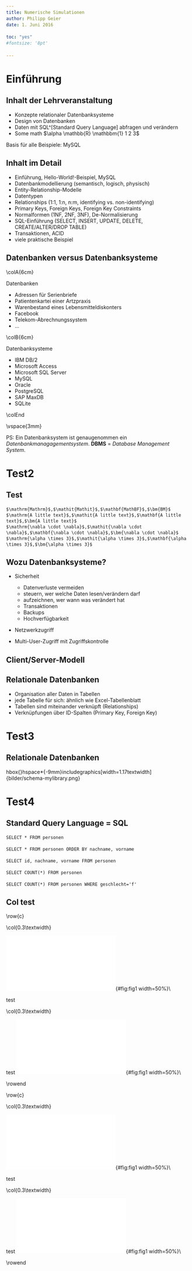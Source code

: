 ```yaml
---
title: Numerische Simulationen
author: Philipp Geier
date: 1. Juni 2016 

toc: "yes"
#fontsize: '8pt'

---
```


# Einführung

## Inhalt der Lehrveranstaltung

* Konzepte relationaler Datenbanksysteme
* Design von Datenbanken
* Daten mit SQL^[Standard Query Language] abfragen und verändern
* Some math $\alpha \mathbb{R} \mathbbm{1} 1 2 3$

Basis für alle Beispiele: MySQL

## Inhalt im Detail

* Einführung, Hello-World!-Beispiel, MySQL
* Datenbankmodellierung (semantisch, logisch, physisch)
* Entity-Relationship-Modelle
* Datentypen
* Relationships (1:1, 1:n, n:m, identifying vs. non-identifying)
* Primary Keys, Foreign Keys, Foreign Key Constraints
* Normalformen (1NF, 2NF, 3NF), De-Normalisierung
* SQL-Einführung (SELECT, INSERT, UPDATE, DELETE, CREATE/ALTER/DROP TABLE)
* Transaktionen, ACID
* viele praktische Beispiel

## Datenbanken versus Datenbanksysteme

\colA{6cm}

Datenbanken

* Adressen für Serienbriefe
* Patientenkartei einer Artzpraxis
* Warenbestand eines Lebensmitteldiskonters
* Facebook
* Telekom-Abrechnungssystem
* ...

\colB{6cm}

Datenbanksysteme

* IBM DB/2
* Microsoft Access
* Microsoft SQL Server
* MySQL
* Oracle
* PostgreSQL
* SAP MaxDB
* SQLite

\colEnd

\vspace{3mm}

PS: Ein Datenbanksystem ist genaugenommen ein *Datenbankmanagagementsystem*.
**DBMS** = *Database Management System*.

# Test2

## Test

```` {.table type="multiline" aligns="C" caption="a table" header="yes"}
$\mathrm{Mathrm}$,$\mathit{Mathit}$,$\mathbf{MathBF}$,$\bm{BM}$
$\mathrm{A little text}$,$\mathit{A little text}$,$\mathbf{A little text}$,$\bm{A little text}$
$\mathrm{\nabla \cdot \nabla}$,$\mathit{\nabla \cdot \nabla}$,$\mathbf{\nabla \cdot \nabla}$,$\bm{\nabla \cdot \nabla}$
$\mathrm{\alpha \times 3}$,$\mathit{\alpha \times 3}$,$\mathbf{\alpha \times 3}$,$\bm{\alpha \times 3}$
```` 

## Wozu Datenbanksysteme?

* Sicherheit

    + Datenverluste vermeiden
    + steuern, wer welche Daten lesen/verändern darf
    + aufzeichnen, wer wann was verändert hat
    + Transaktionen
    + Backups
    + Hochverfügbarkeit

* Netzwerkzugriff
* Multi-User-Zugriff mit Zugriffskontrolle

## Client/Server-Modell

<!-- \includegraphics[width=0.8textwidth]{bilder/client-server.png}
-->

## Relationale Datenbanken

* Organisation aller Daten in Tabellen
* jede Tabelle für sich: ähnlich wie Excel-Tabellenblatt
* Tabellen sind miteinander verknüpft (Relationships)
* Verknüpfungen über ID-Spalten (Primary Key, Foreign Key)


# Test3

## Relationale Datenbanken

hbox{}hspace*{-9mm}includegraphics[width=1.17textwidth]{bilder/schema-mylibrary.png}

# Test4

## Standard Query Language = SQL

    SELECT * FROM personen

    SELECT * FROM personen ORDER BY nachname, vorname

    SELECT id, nachname, vorname FROM personen

    SELECT COUNT(*) FROM personen

    SELECT COUNT(*) FROM personen WHERE geschlecht='f'
    
    
## Col test


\row{c}

\col{0.3\textwidth}

![](images/Tux.pdf){#fig:fig1 width=50%}\

test

\col{0.3\textwidth}

test
![](images/Tux.pdf){#fig:fig1 width=50%}\

\rowend

\row{c}

\col{0.3\textwidth}

![](images/Tux.pdf){#fig:fig1 width=50%}\

test

\col{0.3\textwidth}

test
![](images/Tux.pdf){#fig:fig1 width=50%}\

\rowend
